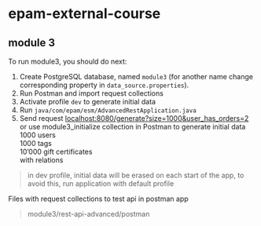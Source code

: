 # epam-external-course
## module 3

To run module3, you should do next:
1. Create PostgreSQL database, named `module3` (for another name change corresponding property in `data_source.properties`).  
2. Run Postman and import request collections
3. Activate profile `dev` to generate initial data
4. Run `java/com/epam/esm/AdvancedRestApplication.java`
5. Send request [localhost:8080/generate?size=1000&user_has_orders=2]() or use module3_initialize collection in 
Postman to generate initial data<br/>
   1000 users<br/>
   1000 tags<br/>
   10’000 gift certificates <br/>
   with relations

>in dev profile, initial data will be erased on each start of the app, to avoid this, run application 
> with default profile

Files with request collections to test api in postman app
> module3/rest-api-advanced/postman
